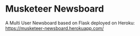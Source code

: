 # Musketeer Newsboard
A Multi User Newsboard based on Flask deployed on Heroku:
https://musketeer-newsboard.herokuapp.com/

